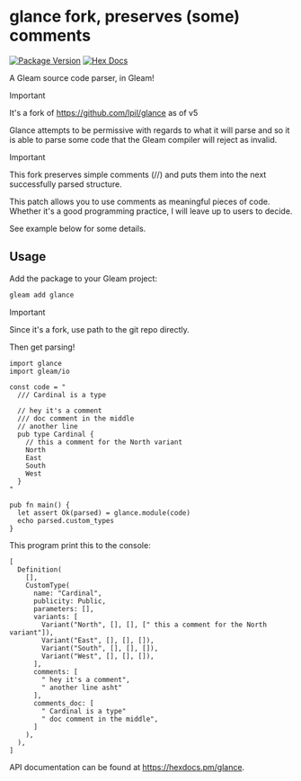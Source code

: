 # glance fork, preserves (some) comments

[![Package Version](https://img.shields.io/hexpm/v/glance)](https://hex.pm/packages/glance)
[![Hex Docs](https://img.shields.io/badge/hex-docs-ffaff3)](https://hexdocs.pm/glance/)

A Gleam source code parser, in Gleam!

> [!IMPORTANT]
> It's a fork of https://github.com/lpil/glance as of v5

Glance attempts to be permissive with regards to what it will parse and so it is
able to parse some code that the Gleam compiler will reject as invalid.

> [!IMPORTANT]
> This fork preserves simple comments (//) and puts them into the next
> successfully parsed structure.
>
> This patch allows you to use comments as meaningful pieces of code.
> Whether it's a good programming practice, I will leave up to users to decide.
>
> See example below for some details.

## Usage

Add the package to your Gleam project:

```sh
gleam add glance
```

> [!IMPORTANT]
> Since it's a fork, use path to the git repo directly.

Then get parsing!

```gleam
import glance
import gleam/io

const code = "
  /// Cardinal is a type

  // hey it's a comment
  /// doc comment in the middle
  // another line
  pub type Cardinal {
    // this a comment for the North variant
    North
    East
    South
    West
  }
"

pub fn main() {
  let assert Ok(parsed) = glance.module(code)
  echo parsed.custom_types
}
```

This program print this to the console:

```gleam
[
  Definition(
    [],
    CustomType(
      name: "Cardinal",
      publicity: Public,
      parameters: [],
      variants: [
        Variant("North", [], [], [" this a comment for the North variant"]),
        Variant("East", [], [], []),
        Variant("South", [], [], []),
        Variant("West", [], [], []),
      ],
      comments: [
        " hey it's a comment",
        " another line asht"
      ],
      comments_doc: [
        " Cardinal is a type"
        " doc comment in the middle",
      ]
    ),
  ),
]
```

API documentation can be found at <https://hexdocs.pm/glance>.
